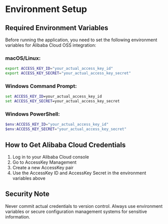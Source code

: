 # Environment Setup

## Required Environment Variables

Before running the application, you need to set the following environment variables for Alibaba Cloud OSS integration:

### macOS/Linux:

```bash
export ACCESS_KEY_ID="your_actual_access_key_id"
export ACCESS_KEY_SECRET="your_actual_access_key_secret"
```

### Windows Command Prompt:

```cmd
set ACCESS_KEY_ID=your_actual_access_key_id
set ACCESS_KEY_SECRET=your_actual_access_key_secret
```

### Windows PowerShell:

```powershell
$env:ACCESS_KEY_ID="your_actual_access_key_id"
$env:ACCESS_KEY_SECRET="your_actual_access_key_secret"
```

## How to Get Alibaba Cloud Credentials

1. Log in to your Alibaba Cloud console
2. Go to AccessKey Management
3. Create a new AccessKey pair
4. Use the AccessKey ID and AccessKey Secret in the environment variables above

## Security Note

Never commit actual credentials to version control. Always use environment variables or secure configuration management systems for sensitive information.

